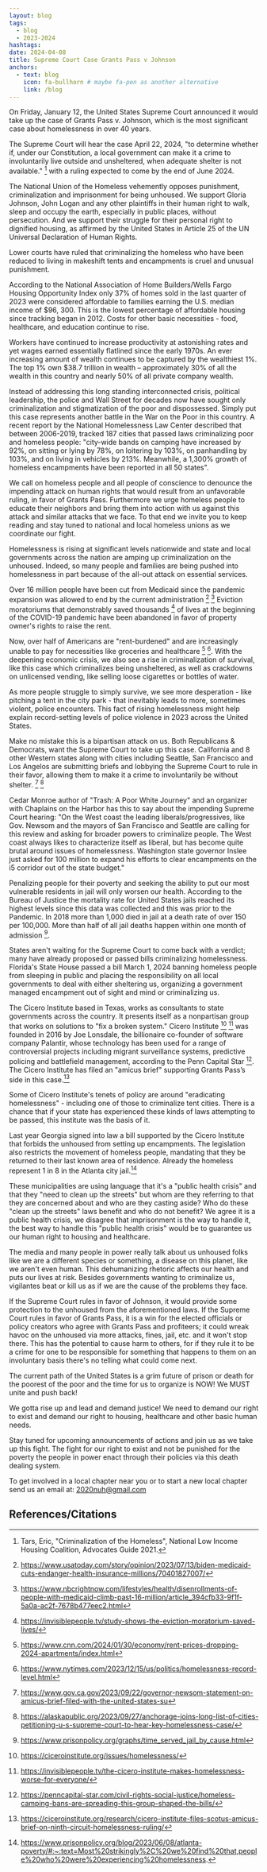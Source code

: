 ```yaml
---
layout: blog
tags:
  - blog
  - 2023-2024
hashtags:
date: 2024-04-08
title: Supreme Court Case Grants Pass v Johnson
anchors:
  - text: blog
    icon: fa-bullhorn # maybe fa-pen as another alternative
    link: /blog
---
```


On Friday, January 12, the United States Supreme Court announced it
would take up the case of Grants Pass v. Johnson, which is the most
significant case about homelessness in over 40 years.

The Supreme Court will hear the case April 22, 2024, "to determine
whether if, under our Constitution, a local government can make it a
crime to involuntarily live outside and unsheltered, when adequate
shelter is not available." [^1] with a ruling expected to come by the
end of June 2024.

The National Union of the Homeless vehemently opposes punishment,
criminalization and imprisonment for being unhoused. We support Gloria
Johnson, John Logan and any other plaintiffs in their human right to
walk, sleep and occupy the earth, especially in public places, without
persecution. And we support their struggle for their personal right to
dignified housing, as affirmed by the United States in Article 25 of
the UN Universal Declaration of Human Rights.

Lower courts have ruled that criminalizing the homeless who have been
reduced to living in makeshift tents and encampments is cruel and
unusual punishment.

According to the National Association of Home Builders/Wells Fargo
Housing Opportunity Index only 37% of homes sold in the last quarter
of 2023 were considered affordable to families earning the U.S. median
income of $96, 300. This is the lowest percentage of affordable
housing since tracking began in 2012. Costs for other basic
necessities - food, healthcare, and education continue to rise.

Workers have continued to increase productivity at astonishing rates
and yet wages earned essentially flatlined since the early 1970s. An
ever increasing amount of wealth continues to be captured by the
wealthiest 1%. The top 1% own $38.7 trillion in wealth – approximately
30% of all the wealth in this country and nearly 50% of all private
company wealth.

Instead of addressing this long standing interconnected crisis,
political leadership, the police and Wall Street for decades now have
sought only criminalization and stigmatization of the poor and
dispossessed. Simply put this case represents another battle in the
War on the Poor in this country. A recent report by the National
Homelessness Law Center described that between 2006-2019, tracked 187
cities that passed laws criminalizing poor and homeless people:
"city-wide bands on camping have increased by 92%, on sitting or lying
by 78%, on loitering by 103%, on panhandling by 103%, and on living in
vehicles by 213%. Meanwhile, a 1,300% growth of homeless encampments
have been reported in all 50 states".

We call on homeless people and all people of conscience to denounce
the impending attack on human rights that would result from an
unfavorable ruling, in favor of Grants Pass. Furthermore we urge
homeless people to educate their neighbors and bring them into action
with us against this attack and similar attacks that we face. To that
end we invite you to keep reading and stay tuned to national and local
homeless unions as we coordinate our fight.

Homelessness is rising at significant levels nationwide and state and
local governments across the nation are amping up criminalization on
the unhoused. Indeed, so many people and families are being pushed
into homelessness in part because of the all-out attack on essential
services.

Over 16 million people have been cut from Medicaid since the pandemic
expansion was allowed to end by the current administration [^3] [^4]
Eviction moratoriums that demonstrably saved thousands [^5] of lives
at the beginning of the COVID-19 pandemic have been abandoned in favor
of property owner's rights to raise the rent.

Now, over half of Americans are "rent-burdened" and are increasingly
unable to pay for necessities like groceries and healthcare [^6]
[^7]. With the deepening economic crisis, we also see a rise in
criminalization of survival, like this case which criminalizes being
unsheltered, as well as crackdowns on unlicensed vending, like selling
loose cigarettes or bottles of water.

As more people struggle to simply survive, we see more desperation -
like pitching a tent in the city park - that inevitably leads to more,
sometimes violent, police encounters. This fact of rising homelessness
might help explain record-setting levels of police violence in 2023
across the United States.

Make no mistake this is a bipartisan attack on us. Both Republicans &
Democrats, want the Supreme Court to take up this case. California and
8 other Western states along with cities including Seattle, San
Francisco and Los Angelos are submitting briefs and lobbying the
Supreme Court to rule in their favor, allowing them to make it a crime
to involuntarily be without shelter.  [^8] [^9]

Cedar Monroe author of "Trash: A Poor White Journey" and an organizer
with Chaplains on the Harbor has this to say about the impending
Supreme Court hearing: "On the West coast the leading
liberals/progressives, like Gov. Newsom and the mayors of San
Francisco and Seattle are calling for this review and asking for
broader powers to criminalize people. The West coast always likes to
characterize itself as liberal, but has become quite brutal around
issues of homelessness. Washington state governor Inslee just asked
for 100 million to expand his efforts to clear encampments on the i5
corridor out of the state budget."

Penalizing people for their poverty and seeking the ability to put our
most vulnerable residents in jail will only worsen our
health. According to the Bureau of Justice the mortality rate for
United States jails reached its highest levels since this data was
collected and this was prior to the Pandemic. In 2018 more than 1,000
died in jail at a death rate of over 150 per 100,000. More than half
of all jail deaths happen within one month of admission [^10].

States aren't waiting for the Supreme Court to come back with a
verdict; many have already proposed or passed bills criminalizing
homelessness. Florida's State House passed a bill March 1, 2024
banning homeless people from sleeping in public and placing the
responsibility on all local governments to deal with either sheltering
us, organizing a government managed encampment out of sight and mind
or criminalizing us.

The Cicero Institute based in Texas, works as consultants to state
governments across the country. It presents itself as a nonpartisan
group that works on solutions to "fix a broken system." Cicero
Institute [^11] [^12] was founded in 2016 by Joe Lonsdale, the
billionaire co-founder of software company Palantir, whose technology
has been used for a range of controversial projects including migrant
surveillance systems, predictive policing and battlefield management,
according to the Penn Capital Star [^13]. The Cicero Institute has
filed an "amicus brief" supporting Grants Pass’s side in this
case.[^14]

Some of Cicero Institute's tenets of policy are around "eradicating
homelessness" - including one of those to criminalize tent
cities. There is a chance that if your state has experienced these
kinds of laws attempting to be passed, this institute was the basis of
it.

Last year Georgia signed into law a bill supported by the Cicero
Institute that forbids the unhoused from setting up encampments. The
legislation also restricts the movement of homeless people, mandating
that they be returned to their last known area of residence. Already
the homeless represent 1 in 8 in the Atlanta city jail.[^15]

These municipalities are using language that it's a "public health
crisis" and that they "need to clean up the streets" but whom are they
referring to that they are concerned about and who are they casting
aside? Who do these "clean up the streets" laws benefit and who do not
benefit? We agree it is a public health crisis, we disagree that
imprisonment is the way to handle it, the best way to handle this
"public health crisis" would be to guarantee us our human right to
housing and healthcare.

The media and many people in power really talk about us unhoused folks
like we are a different species or something, a disease on this
planet, like we aren't even human. This dehumanizing rhetoric affects
our health and puts our lives at risk. Besides governments wanting to
criminalize us, vigilantes beat or kill us as if we are the cause of
the problems they face.

If the Supreme Court rules in favor of Johnson, it would provide some
protection to the unhoused from the aforementioned laws. If the
Supreme Court rules in favor of Grants Pass, it is a win for the
elected officials or policy creators who agree with Grants Pass and
profiteers; it could wreak havoc on the unhoused via more attacks,
fines, jail, etc. and it won't stop there. This has the potential to
cause harm to others, for if they rule it to be a crime for one to be
responsible for something that happens to them on an involuntary basis
there's no telling what could come next.

The current path of the United States is a grim future of prison or
death for the poorest of the poor and the time for us to organize is
NOW! We MUST unite and push back!

We gotta rise up and lead and demand justice! We need to demand our
right to exist and demand our right to housing, healthcare and other
basic human needs.

Stay tuned for upcoming announcements of actions and join us as we
take up this fight. The fight for our right to exist and not be
punished for the poverty the people in power enact through their
policies via this death dealing system.

To get involved in a local chapter near you or to start a new local
chapter send us an email at: <a href="mailto:2020nuh@gmail.com">2020nuh@gmail.com</a>


## References/Citations 

[^1]:  Tars, Eric, "Criminalization of the Homeless", National Low Income Housing Coalition, Advocates Guide 2021. 

[^2]: https://endhomelessness.org/blog/supreme-court-and-homelessness-what-the-grants-pass-v-johnson-case-could-do/

[^3]: https://www.usatoday.com/story/opinion/2023/07/13/biden-medicaid-cuts-endanger-health-insurance-millions/70401827007/

[^4]: https://www.nbcrightnow.com/lifestyles/health/disenrollments-of-people-with-medicaid-climb-past-16-million/article_394cfb33-9f1f-5a0a-ac2f-7678b477eec2.html

[^5]: https://invisiblepeople.tv/study-shows-the-eviction-moratorium-saved-lives/

[^6]: https://www.cnn.com/2024/01/30/economy/rent-prices-dropping-2024-apartments/index.html

[^7]: https://www.nytimes.com/2023/12/15/us/politics/homelessness-record-level.html

[^8]: https://www.gov.ca.gov/2023/09/22/governor-newsom-statement-on-amicus-brief-filed-with-the-united-states-su

[^9]: https://alaskapublic.org/2023/09/27/anchorage-joins-long-list-of-cities-petitioning-u-s-supreme-court-to-hear-key-homelessness-case/

[^10]: https://www.prisonpolicy.org/graphs/time_served_jail_by_cause.html

[^11]: https://ciceroinstitute.org/issues/homelessness/

[^12]: https://invisiblepeople.tv/the-cicero-institute-makes-homelessness-worse-for-everyone/

[^13]: https://penncapital-star.com/civil-rights-social-justice/homeless-camping-bans-are-spreading-this-group-shaped-the-bills/

[^14]: https://ciceroinstitute.org/research/cicero-institute-files-scotus-amicus-brief-on-ninth-circuit-homelessness-ruling/

[^15]: https://www.prisonpolicy.org/blog/2023/06/08/atlanta-poverty/#:~:text=Most%20strikingly%2C%20we%20find%20that,people%20who%20were%20experiencing%20homelessness.
